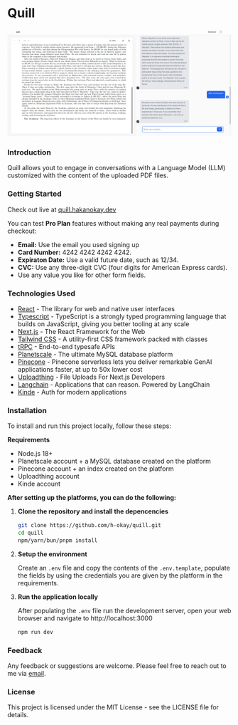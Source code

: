 # Quill

![Quill](/public/quill.png)

### Introduction

Quill allows yout to engage in conversations with a Language Model (LLM) customized with the content of the uploaded PDF files.

### Getting Started

Check out live at [quill.hakanokay.dev](https://quill.hakanokay.dev)

You can test **Pro Plan** features without making any real payments during checkout:

- **Email:** Use the email you used signing up
- **Card Number:** 4242 4242 4242 4242.
- **Expiraton Date:** Use a valid future date, such as 12/34.
- **CVC:** Use any three-digit CVC (four digits for American Express cards).
- Use any value you like for other form fields.

### Technologies Used

- [React](https://react.dev/) - The library for web and native user interfaces
- [Typescript](https://www.typescriptlang.org/) - TypeScript is a strongly typed programming language that builds on JavaScript, giving you better tooling at any scale
- [Next.js](https://nextjs.org/) - The React Framework for the Web
- [Tailwind CSS](https://tailwindcss.com/) - A utility-first CSS framework packed with classes
- [tRPC](https://trpc.io/) - End-to-end typesafe APIs
- [Planetscale](https://planetscale.com/) - The ultimate MySQL database platform
- [Pinecone](https://www.pinecone.io/) - Pinecone serverless lets you deliver remarkable GenAI applications faster, at up to 50x lower cost
- [Uploadthing](https://uploadthing.com/) - File Uploads For Next.js Developers
- [Langchain](https://www.langchain.com/) - Applications that can reason. Powered by LangChain
- [Kinde](https://kinde.com/) - Auth for modern applications

### Installation

To install and run this project locally, follow these steps:

**Requirements**

- Node.js 18+
- Planetscale account + a MySQL database created on the platform
- Pinecone account + an index created on the platform
- Uploadthing account
- Kinde account

**After setting up the platforms, you can do the following:**

1. **Clone the repository and install the depencencies**

   ```bash
   git clone https://github.com/h-okay/quill.git
   cd quill
   npm/yarn/bun/pnpm install
   ```

2. **Setup the environment**

   Create an `.env` file and copy the contents of the `.env.template`, populate the fields by using the credentials you are given by the platform in the requirements.

3. **Run the application locally**

   After populating the `.env` file run the development server, open your web browser and navigate to http://localhost:3000

   ```bash
   npm run dev
   ```

### Feedback

Any feedback or suggestions are welcome. Please feel free to reach out to me via [email](mailto:hokay.ca@gmail.com).

### License

This project is licensed under the MIT License - see the LICENSE file for details.
